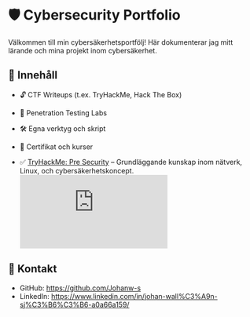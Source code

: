 # 🛡️ Cybersecurity Portfolio

Välkommen till min cybersäkerhetsportfölj! Här dokumenterar jag mitt lärande och mina projekt inom cybersäkerhet.

## 📁 Innehåll

- 🔓 CTF Writeups (t.ex. TryHackMe, Hack The Box)
- 🧪 Penetration Testing Labs
- 🛠️ Egna verktyg och skript
- 📜 Certifikat och kurser
  
- ✅ [TryHackMe: Pre Security](https://tryhackme.com/room/presecuritychallenge) – Grundläggande kunskap inom nätverk, Linux, och cybersäkerhetskoncept.  
  ![Pre Security Certificate](https://tryhackme-certificates.s3-eu-west-1.amazonaws.com/THM-ZUT3K4TII8.pdf)
## 📌 Kontakt

- GitHub: https://github.com/Johanw-s
- LinkedIn: https://www.linkedin.com/in/johan-wall%C3%A9n-sj%C3%B6%C3%B6-a0a66a159/
